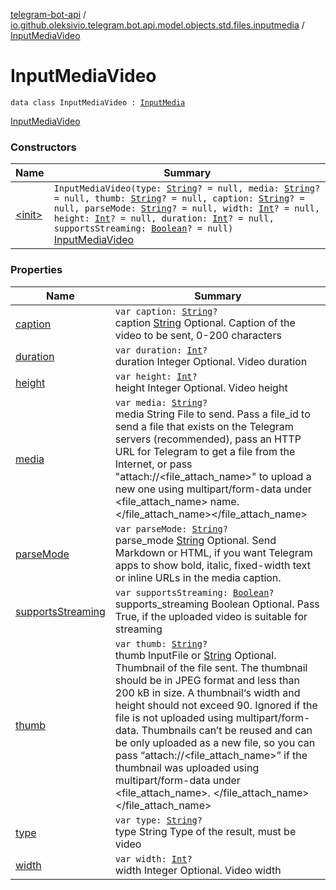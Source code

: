 [telegram-bot-api](../../index.md) / [io.github.oleksivio.telegram.bot.api.model.objects.std.files.inputmedia](../index.md) / [InputMediaVideo](./index.md)

# InputMediaVideo

`data class InputMediaVideo : `[`InputMedia`](../-input-media/index.md)

[InputMediaVideo](https://core.telegram.org/bots/api/#inputmediavideo)

### Constructors

| Name | Summary |
|---|---|
| [&lt;init&gt;](-init-.md) | `InputMediaVideo(type: `[`String`](https://kotlinlang.org/api/latest/jvm/stdlib/kotlin/-string/index.html)`? = null, media: `[`String`](https://kotlinlang.org/api/latest/jvm/stdlib/kotlin/-string/index.html)`? = null, thumb: `[`String`](https://kotlinlang.org/api/latest/jvm/stdlib/kotlin/-string/index.html)`? = null, caption: `[`String`](https://kotlinlang.org/api/latest/jvm/stdlib/kotlin/-string/index.html)`? = null, parseMode: `[`String`](https://kotlinlang.org/api/latest/jvm/stdlib/kotlin/-string/index.html)`? = null, width: `[`Int`](https://kotlinlang.org/api/latest/jvm/stdlib/kotlin/-int/index.html)`? = null, height: `[`Int`](https://kotlinlang.org/api/latest/jvm/stdlib/kotlin/-int/index.html)`? = null, duration: `[`Int`](https://kotlinlang.org/api/latest/jvm/stdlib/kotlin/-int/index.html)`? = null, supportsStreaming: `[`Boolean`](https://kotlinlang.org/api/latest/jvm/stdlib/kotlin/-boolean/index.html)`? = null)`<br>[InputMediaVideo](https://core.telegram.org/bots/api/#inputmediavideo) |

### Properties

| Name | Summary |
|---|---|
| [caption](caption.md) | `var caption: `[`String`](https://kotlinlang.org/api/latest/jvm/stdlib/kotlin/-string/index.html)`?`<br>caption [String](https://kotlinlang.org/api/latest/jvm/stdlib/kotlin/-string/index.html) Optional. Caption of the video to be sent, 0-200 characters |
| [duration](duration.md) | `var duration: `[`Int`](https://kotlinlang.org/api/latest/jvm/stdlib/kotlin/-int/index.html)`?`<br>duration Integer Optional. Video duration |
| [height](height.md) | `var height: `[`Int`](https://kotlinlang.org/api/latest/jvm/stdlib/kotlin/-int/index.html)`?`<br>height Integer Optional. Video height |
| [media](media.md) | `var media: `[`String`](https://kotlinlang.org/api/latest/jvm/stdlib/kotlin/-string/index.html)`?`<br>media String File to send. Pass a file_id to send a file that exists on the Telegram servers (recommended), pass an HTTP URL for Telegram to get a file from the Internet, or pass "attach://&lt;file_attach_name&gt;" to upload a new one using multipart/form-data under &lt;file_attach_name&gt; name. &lt;/file_attach_name&gt;&lt;/file_attach_name&gt; |
| [parseMode](parse-mode.md) | `var parseMode: `[`String`](https://kotlinlang.org/api/latest/jvm/stdlib/kotlin/-string/index.html)`?`<br>parse_mode [String](https://kotlinlang.org/api/latest/jvm/stdlib/kotlin/-string/index.html) Optional. Send Markdown or HTML, if you want Telegram apps to show bold, italic, fixed-width text or inline URLs in the media caption. |
| [supportsStreaming](supports-streaming.md) | `var supportsStreaming: `[`Boolean`](https://kotlinlang.org/api/latest/jvm/stdlib/kotlin/-boolean/index.html)`?`<br>supports_streaming Boolean Optional. Pass True, if the uploaded video is suitable for streaming |
| [thumb](thumb.md) | `var thumb: `[`String`](https://kotlinlang.org/api/latest/jvm/stdlib/kotlin/-string/index.html)`?`<br>thumb InputFile or [String](https://kotlinlang.org/api/latest/jvm/stdlib/kotlin/-string/index.html) Optional. Thumbnail of the file sent. The thumbnail should be in JPEG format and less than 200 kB in size. A thumbnail‘s width and height should not exceed 90. Ignored if the file is not uploaded using multipart/form-data. Thumbnails can’t be reused and can be only uploaded as a new file, so you can pass “attach://&lt;file_attach_name&gt;” if the thumbnail was uploaded using multipart/form-data under &lt;file_attach_name&gt;. &lt;/file_attach_name&gt;&lt;/file_attach_name&gt; |
| [type](type.md) | `var type: `[`String`](https://kotlinlang.org/api/latest/jvm/stdlib/kotlin/-string/index.html)`?`<br>type String Type of the result, must be video |
| [width](width.md) | `var width: `[`Int`](https://kotlinlang.org/api/latest/jvm/stdlib/kotlin/-int/index.html)`?`<br>width Integer Optional. Video width |
